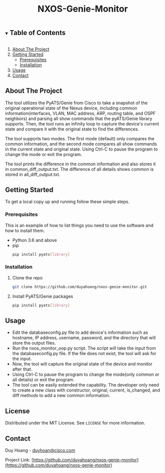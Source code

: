 
<!-- PROJECT LOGO -->
<br />
<p align="center">

  <h1 align="center">NXOS-Genie-Monitor</h1>

<!-- TABLE OF CONTENTS -->
<details open="open">
  <summary><h2 style="display: inline-block">Table of Contents</h2></summary>
  <ol>
    <li>
      <a href="#about-the-project">About The Project</a>
    </li>
    <li>
      <a href="#getting-started">Getting Started</a>
      <ul>
        <li><a href="#prerequisites">Prerequisites</a></li>
        <li><a href="#installation">Installation</a></li>
      </ul>
    </li>
    <li><a href="#usage">Usage</a></li>
    <li><a href="#contact">Contact</a></li>
  </ol>
</details>



<!-- ABOUT THE PROJECT -->
## About The Project

The tool utilizes the PyATS/Genie from Cisco to take a snapshot of the original operational state of the Nexus device, including common information(interfaces, VLAN, MAC address, ARP, routing table, and OSPF neighbors) and parsing all show commands that the pyATS/Genie library supports. 
Then, the tool runs an infinity loop to capture the device's current state and compare it with the original state to find the differences.

The tool supports two modes. The first mode (default) only compares the common information, and the second mode compares all show commands in the current state and original state.
Using Ctrl-C to pause the program to change the mode or exit the program.

The tool prints the difference in the common information and also stores it in common_diff_output.txt. The difference of all details shows common is stored in all_diff_output.txt.



<!-- GETTING STARTED -->
## Getting Started

To get a local copy up and running follow these simple steps.

### Prerequisites

This is an example of how to list things you need to use the software and how to install them.
* Python 3.6 and above
* pip
  ```sh
  pip install pyats[library]
  ```

### Installation

1. Clone the repo
   ```sh
   git clone https://github.com/duyahoang/nxos-genie-monitor.git
   ```
2. Install PyATS/Genie packages
   ```sh
   pip install pyats[library]
   ```



<!-- USAGE EXAMPLES -->
## Usage

* Edit the databaseconfig.py file to add device's information such as hostname, IP address, username, password, and the directory that will store the output files.
* Run the nxos_monitor_oop.py script. The script will take the input from the databaseconfig.py file. If the file does not exist, the tool will ask for the input.
* Now, the tool will capture the original state of the device and monitor after that.
* Using Ctrl-C to pause the program to change the mode(only common or all details) or exit the program.
* The tool can be easily extended the capability. The developer only need to create a new class with constructor, original, current, is_changed, and diff methods to add a new common information.





<!-- LICENSE -->
## License

Distributed under the MIT License. See `LICENSE` for more information.



<!-- CONTACT -->
## Contact

Duy Hoang - duyhoan@cisco.com

Project Link: [https://github.com/duyahoang/nxos-genie-monitor](https://github.com/duyahoang/nxos-genie-monitor)

